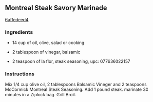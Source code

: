 ## Montreal Steak Savory Marinade

[6affedeed4](http://www.food.com/recipe/montreal-steak-savory-marinade-220171)

### Ingredients

 - 14 cup of oil, olive, salad or cooking

 - 2 tablespoon of vinegar, balsamic

 - 2 teaspoon of la flor, steak seasoning, upc: 077636022157

### Instructions

Mix 1/4 cup olive oil, 2 tablespoons Balsamic Vineger and 2 teaspoons McCormick Montreal Steak Seasoning. Add 1 pound steak. marinate 30 minutes in a Ziplock bag. Grill Broil.